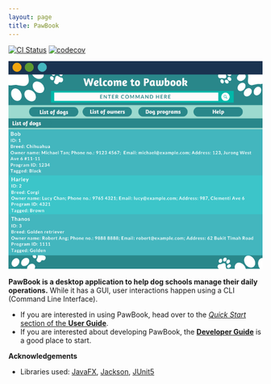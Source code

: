 ```yaml
---
layout: page
title: PawBook
---
```


[![CI Status](https://github.com/AY2021S2-CS2103T-T10-1/tp/workflows/Java%20CI/badge.svg)](https://github.com/se-edu/addressbook-level3/actions)
[![codecov](https://codecov.io/gh/AY2021S2-CS2103T-T10-1/tp/branch/master/graph/badge.svg?token=6D9NPVXEYL)](https://codecov.io/gh/AY2021S2-CS2103T-T10-1/tp)

![Ui](images/Ui.png)

**PawBook is a desktop application to help dog schools manage their daily operations.**
While it has a GUI, user interactions happen using a CLI (Command Line Interface).

* If you are interested in using PawBook, head over to the [_Quick Start_ section of the **User Guide**](UserGuide.html#quick-start).
* If you are interested about developing PawBook, the [**Developer Guide**](DeveloperGuide.html) is a good place to start.


**Acknowledgements**

* Libraries used: [JavaFX](https://openjfx.io/), [Jackson](https://github.com/FasterXML/jackson), [JUnit5](https://github.com/junit-team/junit5)
